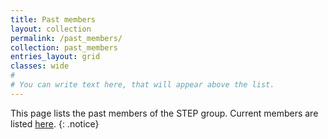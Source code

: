 ```yaml
---
title: Past members
layout: collection
permalink: /past_members/
collection: past_members
entries_layout: grid
classes: wide
#
# You can write text here, that will appear above the list.
---
```


This page lists the past members of the STEP group. Current members are listed [here](/members/).
{: .notice}

